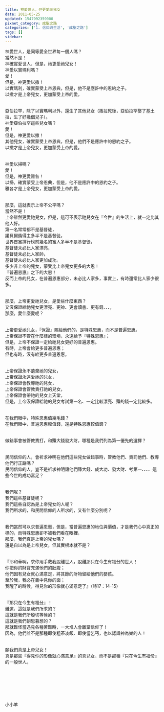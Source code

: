 ```yaml
---
title: 神愛世人，但更愛祂兒女
date: 2011-05-25
updated: 1547992359000
pixnet_category: 成聖之路
categories: ['1. 信仰與生活', '成聖之路']
tags: []
sidebar: 
---
```


<p>神愛世人，是同等愛全世界每一個人嗎？<br/>當然不是！<br/>神確實愛世人，但是，祂更愛祂兒女！<br/><!--more-->神愛以實瑪利嗎？<br/>愛！<br/>但是，神更愛以撒！<br/>以實瑪利，確實蒙受上帝恩典，但是，他不是應許中的恩約之子。<br/>以撒才是上帝兒女，更加蒙受上帝的愛。<br/><br/><br/>亞伯拉罕，除了以實瑪利以外，還生了其他兒女（撒拉死後，亞伯拉罕娶了基土拉，生了好幾個兒子）。<br/>神愛亞伯拉罕這些兒女嗎？<br/>愛！<br/>但是，神更愛以撒！<br/>其他兒女，確實蒙受上帝恩典，但是，他們不是應許中的恩約之子。<br/>以撒才是上帝兒女，更加蒙受上帝的愛。<br/><br/><br/>神愛以掃嗎？<br/>愛！<br/>但是，神更愛雅各！<br/>以掃，確實蒙受上帝恩典，但是，他不是應許中的恩約之子。<br/>雅各才是上帝兒女，更加蒙受上帝的愛。<br/><br/><br/>那麼，這就表示上帝不公平嗎？<br/>當然不是！<br/>上帝雖然更愛祂兒女，但是，這可不表示祂兒女在『今世』的生活上，就一定比其他人好。<br/>第一名常常都不是基督徒，<br/>諾貝爾獎得主多半不是基督徒，<br/>世界首富排行榜前幾名的富人多半不是基督徒，<br/>基督徒未必比人家漂亮，<br/>基督徒未必比人家帥，<br/>基督徒未必比人家更加成功。<br/>多少非上帝的兒女，蒙受比上帝兒女更多的大恩！<br/>『普遍恩惠』之下的大恩！<br/>反而上帝的兒女，在普遍恩惠部分，未必比人家多，事實上，有時還常比人家少很多。<br/><br/><br/>那麼，上帝更愛祂兒女，是愛些什麼東西？<br/>又沒保證給祂兒女更漂亮、更帥、更會讀書、更有錢、、、，<br/>那麼，愛什麼愛呢？<br/><br/><br/>上帝更愛祂兒女，『保證』賜給他們的，是特殊恩惠，而不是普遍恩惠。<br/>上帝保證不管在什麼樣的環境，永遠給予『特殊恩惠』；<br/>但是，上帝不保證一定給祂兒女更好的普遍恩惠。<br/>有時，上帝會給更多普遍恩惠；<br/>但也有時，沒有給更多普遍恩惠。<br/><br/><br/>上帝保證永不遺棄祂的兒女，<br/>上帝保證永遠愛祂的兒女，<br/>上帝保證會教導祂的兒女，<br/>上帝保證會管教責打祂的兒女，<br/>上帝保證會帶祂的兒女上天堂，<br/>但是，上帝沒保證給祂的兒女考試第一名、一定比較漂亮、賺的錢一定比較多。<br/><br/><br/>在我們眼中，特殊恩惠值幾毛錢？<br/>在我們眼中，普遍恩惠較值錢，還是特殊恩惠較值錢？<br/><br/><br/>做錯事會被管教責打，和賺大錢發大財，哪種是我們列為第一優先的選擇？<br/><br/><br/>民間信仰的人，會祈求神明在他們這些兒女做錯事時，管教他們、責罰他們、教導他們行正路嗎？<br/>民間信仰的人，豈不是祈求神明讓他們賺大錢、成大功、發大財、考第一、、、、這些今世的成功富足？<br/><br/><br/>我們呢？<br/>我們這些基督徒呢？<br/>我們這些自認為是上帝兒女的人呢？<br/>我們所求的，和民間信仰的人所求的，又有什麼分別呢？<br/><br/><br/>我們當然可以求普遍恩惠，但是，當普遍恩惠的地位與價值，才是我們心中真正的標的，而特殊恩惠卻不被我們看在眼裡，<br/>那麼，我們真是上帝的兒女嗎？<br/>還是自以為是上帝兒女，但其實根本就不是？<br/><br/><br/>『耶和華啊，求你用手救我脫離世人，脫離那只在今生有福分的世人！<br/>你把你的財寶充滿他們的肚腹；<br/>他們因有兒女就心滿意足，將其餘的財物留給他們的嬰孩。<br/>至於我，我必在義中見你的面；<br/>我醒了的時候，得見你的形像就心滿意足了』（詩17：14-15）<br/><br/><br/>『那只在今生有福分』！<br/>難道，這就是我們所求的？<br/>這就是我們所殷切等候的？<br/>這就是我們朝思暮想的？<br/>那就難怪當遇見各種苦難時，一大堆人會離棄信仰了！<br/>因為，他們並不是那種即使粗茶淡飯、即使當乞丐，也以認識神為樂的人！<br/><br/><br/>願我們真是上帝兒女！<br/>真是那些『得見你的形像就心滿意足』的真兒女，而不是那種『只在今生有福份』的一般世人。<br/><br/><br/><br/><br/><br/><br/><br/>小小羊</p>